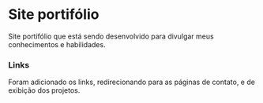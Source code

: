 <h1>Site portifólio</h1>

<p>Site portifólio que está sendo desenvolvido para divulgar meus conhecimentos e habilidades.</p>

<h3>Links</h3>
<p>Foram adicionado os links, redirecionando para as páginas de contato, e de exibição dos projetos.</p>
